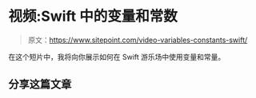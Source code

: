 # 视频:Swift 中的变量和常数

> 原文：<https://www.sitepoint.com/video-variables-constants-swift/>

在这个短片中，我将向你展示如何在 Swift 游乐场中使用变量和常量。

## 分享这篇文章